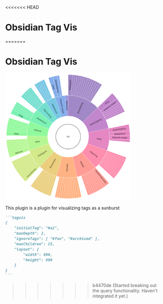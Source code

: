 <<<<<<< HEAD
# Obsidian Tag Vis
=======
# Obsidian Tag Vis

<img width="400" src="./screenshot.png" />

This plugin is a plugin for visualizing tags as a sunburst


~~~markdown
```tagvis
{
	"initialTag": "#ai",
	"maxDepth": 2,
    "ignoreTags": [ "#foo", "#archived" ],
	"maxChildren": 15,
	"layout": {
		"width": 800,
		"height": 800
	}
}
```
~~~
>>>>>>> b4470de (Started breaking out the query functionality. Haven't integrated it yet.)
